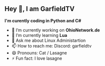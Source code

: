 Hey 👋, I am GarfieldTV
------------------------
**I'm curently coding in Python and C#**

- 🔭 I’m currently working on **OhioNetwork.de**
- 🌱 I’m currently learning **Lua**
- 💬 Ask me about Linux Administartion 
- 📫 How to reach me: Discord: garfieldtv
- 😄 Pronouns: Cat / Lasagne
- ⚡ Fun fact: I love lasagne

